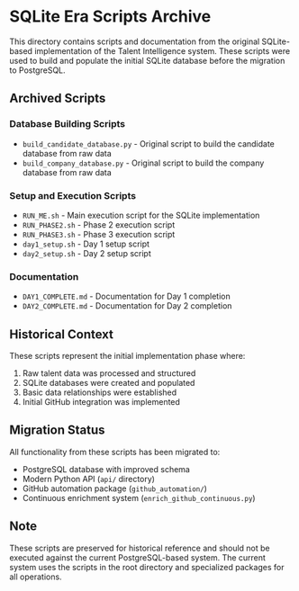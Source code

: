 # SQLite Era Scripts Archive

This directory contains scripts and documentation from the original SQLite-based implementation of the Talent Intelligence system. These scripts were used to build and populate the initial SQLite database before the migration to PostgreSQL.

## Archived Scripts

### Database Building Scripts
- `build_candidate_database.py` - Original script to build the candidate database from raw data
- `build_company_database.py` - Original script to build the company database from raw data

### Setup and Execution Scripts
- `RUN_ME.sh` - Main execution script for the SQLite implementation
- `RUN_PHASE2.sh` - Phase 2 execution script
- `RUN_PHASE3.sh` - Phase 3 execution script
- `day1_setup.sh` - Day 1 setup script
- `day2_setup.sh` - Day 2 setup script

### Documentation
- `DAY1_COMPLETE.md` - Documentation for Day 1 completion
- `DAY2_COMPLETE.md` - Documentation for Day 2 completion

## Historical Context

These scripts represent the initial implementation phase where:
1. Raw talent data was processed and structured
2. SQLite databases were created and populated
3. Basic data relationships were established
4. Initial GitHub integration was implemented

## Migration Status

All functionality from these scripts has been migrated to:
- PostgreSQL database with improved schema
- Modern Python API (`api/` directory)
- GitHub automation package (`github_automation/`)
- Continuous enrichment system (`enrich_github_continuous.py`)

## Note

These scripts are preserved for historical reference and should not be executed against the current PostgreSQL-based system. The current system uses the scripts in the root directory and specialized packages for all operations.
